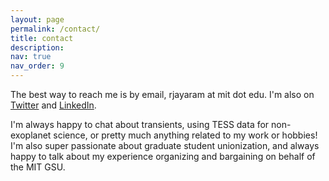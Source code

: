 ```yaml
---
layout: page
permalink: /contact/
title: contact
description:
nav: true
nav_order: 9
---
```


The best way to reach me is by email, rjayaram at mit dot edu. I'm also on [Twitter](twitter.com/ririfan001) and 
[LinkedIn](https://www.linkedin.com/in/rj627).

I'm always happy to chat about transients, using TESS data for non-exoplanet science, or pretty much anything 
related to my work or hobbies! I'm also super passionate about graduate student unionization, and always 
happy to talk about my experience organizing and bargaining on behalf of the MIT GSU.